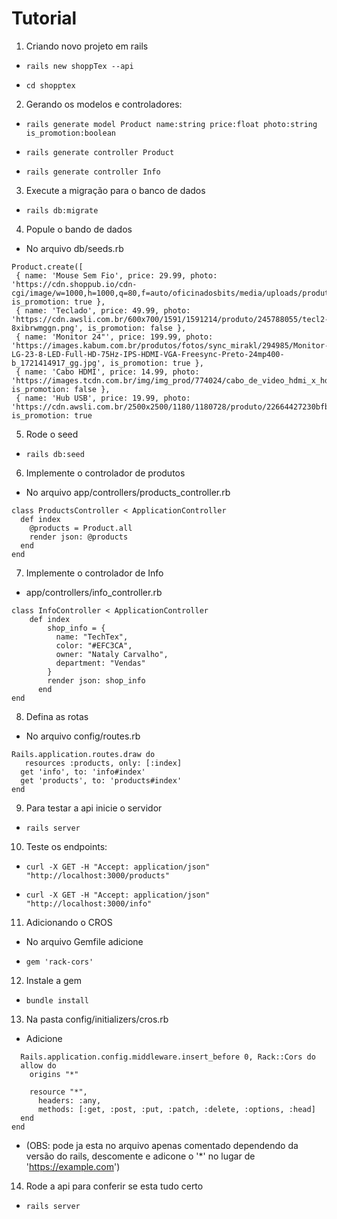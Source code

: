 # Tutorial

1. Criando novo projeto em rails
-     rails new shoppTex --api
-     cd shopptex
2. Gerando os modelos e controladores:
-     rails generate model Product name:string price:float photo:string is_promotion:boolean
-     rails generate controller Product
-     rails generate controller Info
3. Execute a migração para o banco de dados
-     rails db:migrate
4. Popule o bando de dados
-  No arquivo db/seeds.rb
 ```
Product.create([
  { name: 'Mouse Sem Fio', price: 29.99, photo: 'https://cdn.shoppub.io/cdn-cgi/image/w=1000,h=1000,q=80,f=auto/oficinadosbits/media/uploads/produtos/foto/xaxttong/file.png', is_promotion: true },
  { name: 'Teclado', price: 49.99, photo: 'https://cdn.awsli.com.br/600x700/1591/1591214/produto/245788055/tecl2-8xibrwmggn.png', is_promotion: false },
  { name: 'Monitor 24"', price: 199.99, photo: 'https://images.kabum.com.br/produtos/fotos/sync_mirakl/294985/Monitor-LG-23-8-LED-Full-HD-75Hz-IPS-HDMI-VGA-Freesync-Preto-24mp400-b_1721414917_gg.jpg', is_promotion: true },
  { name: 'Cabo HDMI', price: 14.99, photo: 'https://images.tcdn.com.br/img/img_prod/774024/cabo_de_video_hdmi_x_hdmi_2_0_18gbps_kramer_cabo_hdmi_2_0_ate_4k_60hz_4_4_4_8579_1_20200619090341.jpg', is_promotion: false },
  { name: 'Hub USB', price: 19.99, photo: 'https://cdn.awsli.com.br/2500x2500/1180/1180728/produto/22664427230bfb41f8f.jpg', is_promotion: true
 ```
5. Rode o seed
-     rails db:seed
6. Implemente o controlador de produtos
-  No arquivo app/controllers/products_controller.rb
```
class ProductsController < ApplicationController
  def index
    @products = Product.all
    render json: @products
  end
end
```
7. Implemente o controlador de Info
- app/controllers/info_controller.rb
```
class InfoController < ApplicationController
    def index
        shop_info = {
          name: "TechTex",
          color: "#EFC3CA",
          owner: "Nataly Carvalho",
          department: "Vendas"
        }
        render json: shop_info
      end
end

```
8. Defina as rotas
- No arquivo config/routes.rb
```
Rails.application.routes.draw do
   resources :products, only: [:index]
  get 'info', to: 'info#index'
  get 'products', to: 'products#index'
end

```
9. Para testar a api inicie o servidor
-     rails server

10. Teste os endpoints:
-     curl -X GET -H "Accept: application/json" "http://localhost:3000/products"
-     curl -X GET -H "Accept: application/json" "http://localhost:3000/info"
11. Adicionando o CROS
- No arquivo Gemfile adicione 
-     gem 'rack-cors'
12. Instale a gem
-     bundle install
13. Na pasta config/initializers/cros.rb
- Adicione
```
  Rails.application.config.middleware.insert_before 0, Rack::Cors do
  allow do
    origins "*"

    resource "*",
      headers: :any,
      methods: [:get, :post, :put, :patch, :delete, :options, :head]
  end
end
```
- (OBS: pode ja esta no arquivo apenas comentado dependendo da versão do rails, descomente e adicone o '*' no lugar de 'https://example.com')
14. Rode a api para conferir se esta tudo certo
-     rails server

